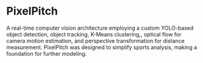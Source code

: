 # PixelPitch
A real-time computer vision architecture employing a custom YOLO-based object detection, object tracking, K-Means clustering,, optical flow for camera motion estimation, and perspective transformation for distance measurement. PixelPitch was designed to simplify sports analysis, making a foundation for further modeling. 
